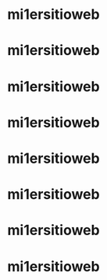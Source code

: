 # mi1ersitioweb
# mi1ersitioweb
# mi1ersitioweb
# mi1ersitioweb
# mi1ersitioweb
# mi1ersitioweb
# mi1ersitioweb
# mi1ersitioweb
